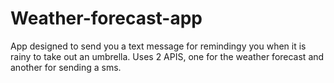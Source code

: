 # Weather-forecast-app
App designed to send you a text message for remindingy you when it is rainy to take out an umbrella. Uses 2 APIS, one for the weather forecast and another for sending a sms.
